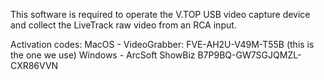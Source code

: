 This software is required to operate the V.TOP USB video capture device and collect the LiveTrack raw video from an RCA input.

Activation codes:
MacOS - VideoGrabber: FVE-AH2U-V49M-T55B (this is the one we use)
Windows - ArcSoft ShowBiz B7P9BQ-GW7SGJQMZL-CXR86VVN
